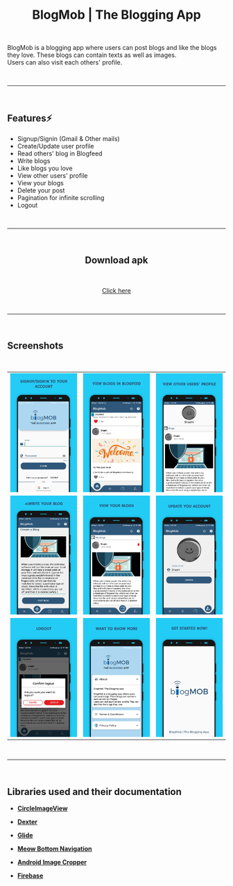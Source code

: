 <div align="center">
        
# BlogMob | The Blogging App

</div>

<div align="left">
<br>

BlogMob is a blogging app where users can post blogs and like the blogs they love. These blogs can contain texts as well as images. <br>
Users can also visit each others' profile.

<br>
<hr>
<br>

## Features⚡️

- Signup/Signin (Gmail & Other mails)
- Create/Update user profile
- Read others' blog in Blogfeed
- Write blogs
- Like blogs you love
- View other users' profile
- View your blogs
- Delete your post
- Pagination for infinite scrolling
- Logout

<br>
<hr>
<br>


</div>
<div align="center">

## Download apk
<br>

[Click here](https://github.com/shashi-kant10/blog-mob/raw/master/apk/Blogmob.apk)

<br>
<hr>
<br>

</div>
<div align="left">

## Screenshots
<br>

<table>
    <tr>
        <td><img src = "/screenshots/screenshot1.png" ></td>
        <td><img src = "/screenshots/screenshot2.png" ></td>
        <td><img src = "/screenshots/screenshot3.png" ></td>
    </tr>
    <tr>
        <td><img src = "/screenshots/screenshot4.png" ></td>
        <td><img src = "/screenshots/screenshot5.png" ></td>
        <td><img src = "/screenshots/screenshot6.png" ></td>
    </tr>
    <tr>
        <td><img src = "/screenshots/screenshot7.png" ></td>
        <td><img src = "/screenshots/screenshot8.png" ></td>
        <td><img src = "/screenshots/screenshot9.png" ></td>
    </tr>
</table>    

<br>
<hr>
<br>

## Libraries used and their documentation

- [**CircleImageView**](https://github.com/hdodenhof/CircleImageView)

- [**Dexter**](https://github.com/Karumi/Dexter)

- [**Glide**](https://github.com/bumptech/glide)

- [**Meow Bottom Navigation**](https://github.com/oneHamidreza/MeowBottomNavigation)

- [**Android Image Cropper**](https://github.com/ArthurHub/Android-Image-Cropper)

- [**Firebase**](https://firebase.google.com/docs/android/setup)

</div>
